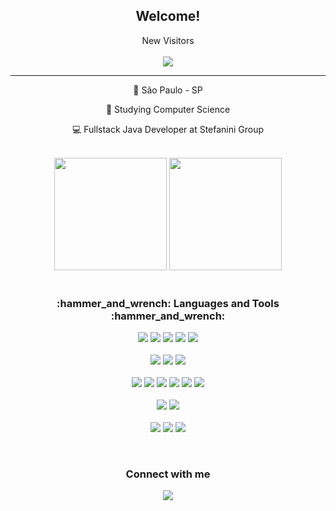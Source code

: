 <h2 align="center">Welcome!</h2>
<p align="center"> 
 New Visitors
   <br><br>
   <img alingn="center" src="https://profile-counter.glitch.me/pedromecf/count.svg"/> 
 
   ********************
 </p>

<div align="center">
 <p align="center">📍 São Paulo - SP</p>
 <p>🎯 Studying Computer Science</p>
 <p>💻 Fullstack Java Developer at Stefanini Group</p><br>
</div>
 
<div align="center">
  <img height="180em" src="https://github-readme-stats.vercel.app/api?username=pedromecf&show_icons=true&theme=dracula&include_all_commits=true&count_private=true"/>
  <img height="180em" src="https://github-readme-stats.vercel.app/api/top-langs/?username=pedromecf&layout=compact&langs_count=16&theme=dracula"/>
</div>

<div align="center">
  <br><h3 align="center">:hammer_and_wrench: Languages and Tools :hammer_and_wrench:</h3>
</div>

<p align="center">    
    <img src="https://img.shields.io/badge/HTML5-E34F26?style=for-the-badge&logo=html5&logoColor=white">  
    <img src="https://img.shields.io/badge/CSS3-1572B6?style=for-the-badge&logo=css3&logoColor=white">
    <img src="https://img.shields.io/badge/JavaScript-323330?style=for-the-badge&logo=javascript&logoColor=F7DF1E">
    <img src="https://img.shields.io/badge/TypeScript-007ACC?style=for-the-badge&logo=typescript&logoColor=white">
    <img src="https://img.shields.io/badge/Java-ED8B00?style=for-the-badge&logo=java&logoColor=white">
    <br><br><img src="https://img.shields.io/badge/React-20232A?style=for-the-badge&logo=react&logoColor=61DAFB">
    <img src="https://img.shields.io/badge/Spring_Boot-F2F4F9?style=for-the-badge&logo=spring-boot">
    <img src="https://img.shields.io/badge/Junit5-25A162?style=for-the-badge&logo=junit5&logoColor=white">
    <br><br><img src="https://img.shields.io/badge/Git-F05032?style=for-the-badge&logo=gi">
    <img src="https://img.shields.io/badge/Heroku-430098?style=for-the-badge&logo=heroku&logoColor=white">
    <img src="https://img.shields.io/badge/Netlify-00C7B7?style=for-the-badge&logo=netlify&logoColor=white">
    <img src="https://img.shields.io/badge/Postman-FF6C37?style=for-the-badge&logo=Postman&logoColor=white">
    <img src="https://img.shields.io/badge/Jira-0052CC?style=for-the-badge&logo=Jira&logoColor=white">
    <img src="https://img.shields.io/badge/Figma-F24E1E?style=for-the-badge&logo=figma&logoColor=white">
    <br><br><img src="https://img.shields.io/badge/Windows-0078D6?style=for-the-badge&logo=windows&logoColor=white">
    <img src="https://img.shields.io/badge/Linux-FCC624?style=for-the-badge&logo=linux&logoColor=black">
    <br><br><img src="https://img.shields.io/badge/MySQL-00000F?style=for-the-badge&logo=mysql&logoColor=white">
    <img src="https://img.shields.io/badge/PostgreSQL-316192?style=for-the-badge&logo=postgresql&logoColor=white">
    <img src="https://img.shields.io/badge/MongoDB-white?style=for-the-badge&logo=mongodb&logoColor=4EA94B">
</p>

<br><div align="center">
  <h3 align="center">Connect with me</h3> 
</div>

<p align="center">
    <a href="https://br.linkedin.com/in/pedro-guilherme-maia-colombano-a43b7a200">
        <img src="https://img.shields.io/badge/linkedin-%230077B5.svg?&style=for-the-badge&logo=linkedin&logoColor=white&link=mailto:https://www.linkedin.com/in/pedro-guilherme-maia-colombano-a43b7a200/?lipi=urn%3Ali%3Apage%3Ad_flagship3_profile_view_base_contact_details%3BOa8gs2CqTOaxCJJZjGtaRQ%3D%3D">
    </a>
</p>
